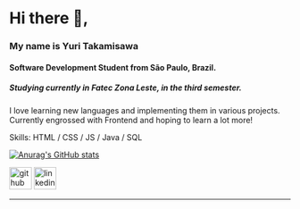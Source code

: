 
# Hi there 👋, 
### My name is Yuri Takamisawa
#### Software Development Student from São Paulo, Brazil.
##### Studying currently in Fatec Zona Leste, in the third semester.

I love learning new languages and implementing them in various projects. Currently engrossed with Frontend and hoping to learn a lot more!

Skills: HTML / CSS / JS / Java / SQL

[![Anurag's GitHub stats](https://github-readme-stats.vercel.app/api?username=yuriTakamisawa)](https://github.com/yuriTakamisawa/github-readme-stats)




[<img src='https://cdn.jsdelivr.net/npm/simple-icons@3.0.1/icons/github.svg' alt='github' height='40'>](https://github.com/yuriTakamisawa) [<img src='https://cdn.jsdelivr.net/npm/simple-icons@3.0.1/icons/linkedin.svg' alt='linkedin' height='40'>](https://www.linkedin.com/in/yuri-ribeiro-92057426a/)


------
